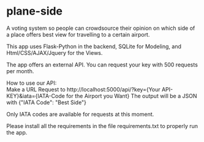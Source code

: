 # plane-side

A voting system so people can crowdsource their opinion on which side of a place offers best view for travelling to a certain airport. 

This app uses Flask-Python in the backend, SQLite for Modeling, and Html/CSS/AJAX/Jquery for the Views. 

The app offers an external API. You can request your key with 500 requests per month. 

How to use our API:  
Make a URL Request to 
http://localhost:5000/api/?key={Your API-KEY}&iata={IATA-Code for the Airport you Want} 
The output will be a JSON with {"IATA Code": "Best Side"}

Only IATA codes are available for requests at this moment. 

Please install all the requirements in the file requirements.txt to properly run the app. 
